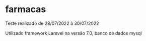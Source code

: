 # farmacas

Teste realizado de 28/07/2022 à 30/07/2022

Utilizado framework Laravel na versão 7.0, banco de dados mysql
